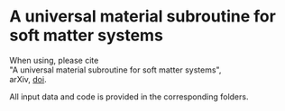 # A universal material subroutine for soft matter systems
When using, please cite  
"A universal material subroutine for soft matter systems",  
arXiv, [doi](https://doi.org/10.48550/arXiv.2404.13144).

All input data and code is provided in the corresponding folders. 
